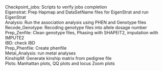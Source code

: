 Checkpoint_jobs: Scripts to verify jobs completion            
Eigenstrat: Prep Hapmap and DataSetName files for EigenStrat and run EigenStrat                
Analysis: Run the association analysis using PHEN and Genotype files                 
Recode_Genotype: Recoding genotype files into allele dosage number                
Prep_Zenfile: Clean genotype files, Phasing with SHAPEIT2, imputation with IMPUTE2                 
IBD: check IBD                 
Prep_Phenfile: Create phenfile                 
Metal_Analysis: run metal analyses                 
KinshipM: Generate kinship matrix from pedigree file                 
Plots: Manhattan plots, QQ plots and locus Zoom plots                 
